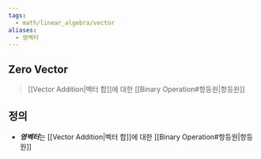 ```yaml
---
tags:
  - math/linear_algebra/vector
aliases:
  - 영벡터
---
```

## Zero Vector
> [[Vector Addition|벡터 합]]에 대한 [[Binary Operation#항등원|항등원]]
## 정의 
+ ***영벡터***는 [[Vector Addition|벡터 합]]에 대한 [[Binary Operation#항등원|항등원]] 